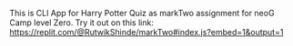 This is CLI App for Harry Potter Quiz as markTwo assignment for neoG Camp level Zero.
Try it out on this link: https://replit.com/@RutwikShinde/markTwo#index.js?embed=1&output=1
